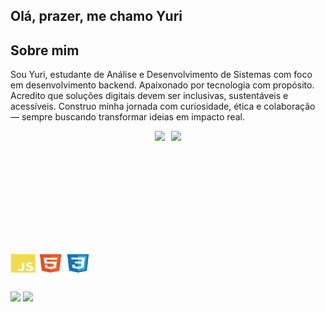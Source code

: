 ## Olá, prazer, me chamo Yuri

## Sobre mim
Sou Yuri, estudante de Análise e Desenvolvimento de Sistemas com foco em desenvolvimento backend. Apaixonado por tecnologia com propósito. Acredito que soluções digitais devem ser inclusivas, sustentáveis e acessíveis.
Construo minha jornada com curiosidade, ética e colaboração — sempre buscando transformar ideias em impacto real.


<div style="display: flex; align-items: center; justify-content: center; gap: 10px;">
  <img src="https://github-readme-stats.vercel.app/api?username=Yurih0&theme=radical&show_icons=true&hide_border=true&count_private=true" height="180px"/>
  <img src="https://github-readme-stats.vercel.app/api/top-langs/?username=Yurih0&theme=radical&show_icons=true&hide_border=true&layout=compact" height="180px"/>
</div>

<div style="display: inline_block"><br>
  <img align="center" alt="Yurih0-Js" height="30" width="40" src="https://raw.githubusercontent.com/devicons/devicon/master/icons/javascript/javascript-plain.svg">
  <img align="center" alt="Yurih0-HTML" height="30" width="40" src="https://raw.githubusercontent.com/devicons/devicon/master/icons/html5/html5-original.svg">
  <img align="center" alt="Yurih0-CSS" height="30" width="40" src="https://raw.githubusercontent.com/devicons/devicon/master/icons/css3/css3-original.svg">
  
</div>

##

<div> 
 
  <a href="https://instagram.com/yuurii_gs" target="_blank"><img src="https://img.shields.io/badge/-Instagram-%23E4405F?style=for-the-badge&logo=instagram&logoColor=white" target="_blank"></a>
  <a href="https://www.linkedin.com/in/yuri-gabriel-santiago-4a6230225" target="_blank"><img src="https://img.shields.io/badge/-LinkedIn-%230077B5?style=for-the-badge&logo=linkedin&logoColor=white" target="_blank"></a> 
  
</div>
